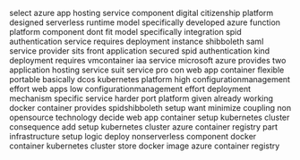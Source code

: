 select azure app hosting service component digital citizenship platform designed serverless runtime model specifically developed azure function platform component dont fit model specifically integration spid authentication service requires deployment instance shibboleth saml service provider sits front application secured spid authentication kind deployment requires vmcontainer iaa service microsoft azure provides two application hosting service suit service pro con web app container flexible portable basically dcos kubernetes platform high configurationmanagement effort web apps low configurationmanagement effort deployment mechanism specific service harder port platform given already working docker container provides spidshibboleth setup want minimize coupling non opensource technology decide web app container setup kubernetes cluster consequence add setup kubernetes cluster azure container registry part infrastructure setup logic deploy nonserverless component docker container kubernetes cluster store docker image azure container registry